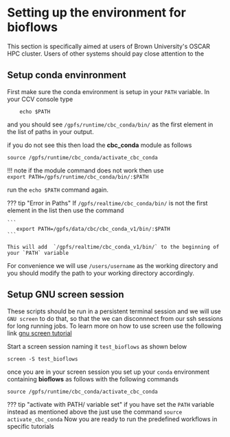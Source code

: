 # Setting up the environment for **bioflows**

This section is specifically aimed at users of Brown University's OSCAR HPC cluster. Users of other systems should pay close attention to the 

## Setup conda envinronment
First make sure the conda environment is setup in your `PATH`
variable. In your CCV console type

```
    echo $PATH
```

and you should see `/gpfs/runtime/cbc_conda/bin/` as the first
element in the list of paths in your output.

if you do not see this then load the **cbc_conda** module as follows

```
source /gpfs/runtime/cbc_conda/activate_cbc_conda
```

!!! note
    if the module command does not work then use   
    ```
        export PATH=/gpfs/runtime/cbc_conda/bin/:$PATH
    ```
 
run the `echo $PATH` command again.

??? tip "Error in Paths"
    If  `/gpfs/realtime/cbc_conda/bin/` is not the first element in the list then use the command 
	
	```
	   export PATH=/gpfs/data/cbc/cbc_conda_v1/bin/:$PATH 
    ```
      
    This will add  `/gpfs/realtime/cbc_conda_v1/bin/` to the beginning of your `PATH` variable

For convenience we will use `/users/username` as the working directory and you should modify
the path to your working directory accordingly.

## Setup GNU screen session
These scripts should be run in a persistent terminal session and we will
use `GNU screen` to do that, so that the we can disconnnect from our ssh
sessions for long running jobs. To learn more on how to use screen use
the following link
[gnu
screen tutorial](https://www.linode.com/docs/networking/ssh/using-gnu-screen-to-manage-persistent-terminal-sessions)

Start a screen session naming it `test_bioflows` as shown below

```
screen -S test_bioflows
``` 

once you are in your screen session you set up your `conda` environment containing **bioflows** as follows
with the following commands
```
source /gpfs/runtime/cbc_conda/activate_cbc_conda
```
??? tip "activate with PATH/ variable set"
    if you have set the `PATH` variable instead as mentioned above the just use the command
    ```
        source activate_cbc_conda
    ```
Now you are ready to run the predefined workflows in specific tutorials